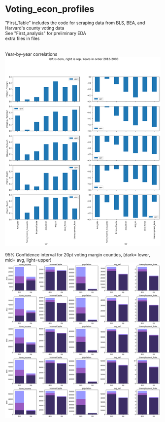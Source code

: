 # Voting_econ_profiles
"First_Table" includes the code for scraping data from BLS, BEA, and Harvard's county voting data\
See "First_analysis" for preliminary EDA\
extra files in files\
\
\
Year-by-year correlations\
![](files/General_Correls.png)
\
\
95% Confidence interval for 20pt voting margin counties, (dark= lower, mid= avg, light=upper)\
![](files/CI_60percent.png)
